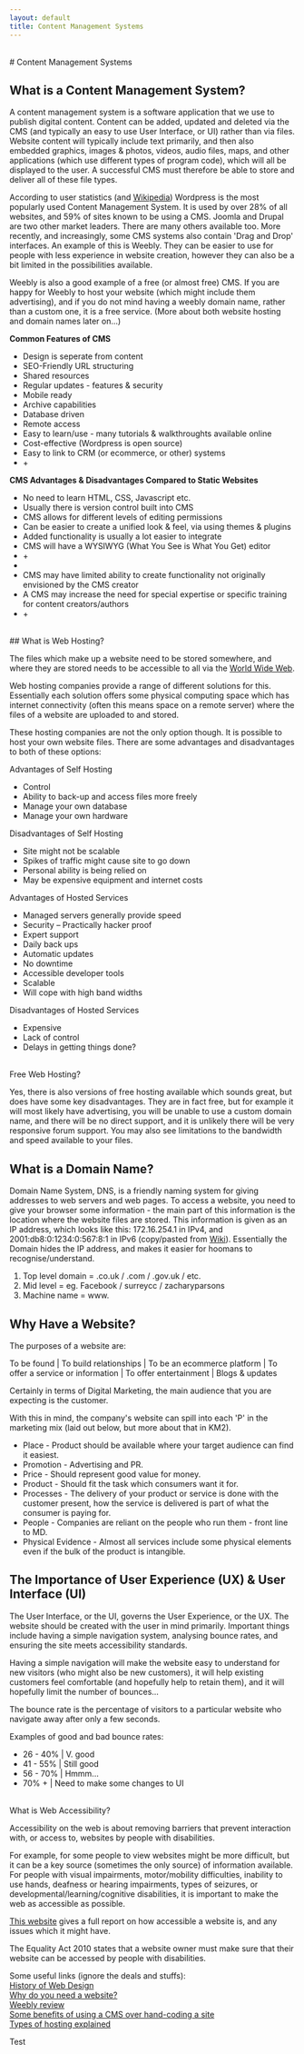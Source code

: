 ```yaml
---
layout: default
title: Content Management Systems
---
```

<br>
# Content Management Systems

## What is a Content Management System?
<p>A content management system is a software application that we use to publish digital content.
Content can be added, updated and deleted via the CMS (and typically an easy to use User Interface, or UI) rather than via files.
Website content will typically include text primarily, and then also embedded graphics, images & photos, videos, audio files, maps,
and other applications (which use different types of program code), which will all be displayed to the user. A successful CMS must
therefore be able to store and deliver all of these file types.</p>
<p>According to user statistics (and <a href="https://en.wikipedia.org/wiki/Content_management_system">Wikipedia</a>) Wordpress is the most popularly used Content Management System.
It is used by over 28% of all websites, and 59% of sites known to be using a CMS. Joomla and
Drupal are two other market leaders. There are many others available too. More recently, and increasingly, some CMS systems also contain
'Drag and Drop' interfaces. An example of this is Weebly. They can be easier to use for people with less experience in website creation,
however they can also be a bit limited in the possibilities available.</p>
<p>Weebly is also a good example of a free (or almost free) CMS. If you are happy for Weebly to host your website (which might include them advertising),
and if you do not mind having a weebly domain name, rather than a custom one, it is a free service. (More about both website hosting and domain names later on...)</p>
<div class="row">
<div class="6u 12u$(small)">
<strong>Common Features of CMS</strong>
<ul class="alt">
	<li>Design is seperate from content</li>
	<li>SEO-Friendly URL structuring</li>
	<li>Shared resources</li>
	<li>Regular updates - features & security</li>
	<li>Mobile ready</li>
  <li>Archive capabilities</li>
	<li>Database driven</li>
	<li>Remote access</li>
	<li>Easy to learn/use - many tutorials & walkthroughts available online</li>
	<li>Cost-effective (Wordpress is open source)</li>
	<li>Easy to link to CRM (or ecommerce, or other) systems</li>
	<li>+</li>
</ul>
</div>
<div class="6u 12u$(small)">
<strong>CMS Advantages & Disadvantages Compared to Static Websites</strong>
<ul class="alt">
	<li>No need to learn HTML, CSS, Javascript etc.</li>
	<li>Usually there is version control built into CMS</li>
	<li>CMS allows for different levels of editing permissions</li>
	<li>Can be easier to create a unified look & feel, via using themes & plugins</li>
	<li>Added functionality is usually a lot easier to integrate</li>
	<li>CMS will have a WYSIWYG (What You See is What You Get) editor</li>
	<li>+</li>
	<li></li>
	<li>CMS may have limited ability to create functionality not originally envisioned by the CMS creator</li>
	<li>A CMS may increase the need for special expertise or specific training for content creators/authors</li>
	<li>+</li>
</ul>
</div>
</div>
<br>
## What is Web Hosting?
<p>The files which make up a website need to be stored somewhere, and where they are stored needs to be accessible
to all via the <a href="https://en.wikipedia.org/wiki/World_Wide_Web">World Wide Web</a>.</p>
<p>Web hosting companies provide a range of different solutions for this. Essentially each solution offers some physical
computing space which has internet connectivity (often this means space on a remote server) where the files of a website are uploaded to and stored.</p>
<p>These hosting companies are not the only option though. It is possible to host your own website files. There are some advantages and
disadvantages to both of these options:</p>

<div class="row">
<div class="3u 12u$(small)">
Advantages of Self Hosting
<ul>
	<li>Control</li>
	<li>Ability to back-up and access files more freely</li>
	<li>Manage your own database</li>
	<li>Manage your own hardware</li>
</ul>
</div>
<div class="3u 12u$(small)">
Disadvantages of Self Hosting
<ul>
	<li>Site might not be scalable</li>
	<li>Spikes of traffic might cause site to go down</li>
	<li>Personal ability is being relied on</li>
	<li>May be expensive equipment and internet costs</li>
</ul>
</div>
<div class="3u 12u$(small)">
Advantages of Hosted Services
<ul>
	<li>Managed servers generally provide speed</li>
	<li>Security – Practically hacker proof</li>
	<li>Expert support</li>
	<li>Daily back ups</li>
  <li>Automatic updates</li>
	<li>No downtime</li>
	<li>Accessible developer tools</li>
	<li>Scalable</li>
	<li>Will cope with high band widths</li>
</ul>
</div>
<div class="3u 12u$(small)">
Disadvantages of Hosted Services
<ul>
	<li>Expensive</li>
	<li>Lack of control</li>
  <li>Delays in getting things done?</li>
</ul>
</div>
</div>
<br>
Free Web Hosting?
<p>Yes, there is also versions of free hosting available which sounds great,
but does have some key disadvantages. They are in fact free, but for example
it will most likely have advertising, you will be unable to use a custom domain name,
and there will be no direct support, and it is unlikely there will be very responsive
forum support. You may also see limitations to the bandwidth and speed available to your files.</p>

## What is a Domain Name?
<p>Domain Name System, DNS, is a friendly naming system for giving addresses to web servers and web pages.
To access a website, you need to give your browser some information - the main part of this information
is the location where the website files are stored. This information is given as an IP address, which looks like this:
172.16.254.1 in IPv4, and 2001:db8:0:1234:0:567:8:1 in IPv6 (copy/pasted from <a href="https://en.wikipedia.org/wiki/IP_address">Wiki</a>).
Essentially the Domain hides the IP address, and makes it easier for hoomans to recognise/understand.</p>
<ol>
	<li>Top level domain = .co.uk / .com / .gov.uk / etc.</li>
	<li>Mid level = eg. Facebook / surreycc / zacharyparsons</li>
	<li>Machine name = www.</li>
</ol>

## Why Have a Website?
<p>The purposes of a website are:</p>
<p>To be found | To build relationships | To be an ecommerce platform | To offer a service or information | To offer entertainment | Blogs & updates</p>
<p>Certainly in terms of Digital Marketing, the main audience that you are expecting is the customer.</p>
<p>With this in mind, the company's website can spill into each 'P' in the marketing mix (laid out below, but more about that in KM2).</p>

<div class="6u 12u$(small)">
<ul class="alt">
	<li>Place - Product should be available where your target audience can find it easiest.</li>
	<li>Promotion - Advertising and PR.</li>
	<li>Price - Should represent good value for money.</li>
	<li>Product - Should fit the task which consumers want it for.</li>
	<li>Processes - The delivery of your product or service is done with the customer present, how the service is delivered is part of what the consumer is paying for.</li>
	<li>People - Companies are reliant on the people who run them - front line to MD.</li>
  <li>Physical Evidence - Almost all services include some physical elements even if the bulk of the product is intangible.</li>
</ul>
</div>

## The Importance of User Experience (UX) & User Interface (UI)
<p>The User Interface, or the UI, governs the User Experience, or the UX.
The website should be created with the user in mind primarily.
Important things include having a simple navigation system,
analysing bounce rates, and ensuring the site meets accessibility
standards.</p>
<p>Having a simple navigation will make the website easy to understand for new visitors
(who might also be new customers), it will help existing customers feel comfortable (and hopefully help to retain them),
and it will hopefully limit the number of bounces...</p>
<p>The bounce rate is the percentage of visitors to a particular website who navigate away
after only a few seconds.</p>
<div class="6u 12u$(small)">
<p>Examples of good and bad bounce rates:</p>
<ul class="alt">
	<li>26 - 40% | V. good</li>
	<li>41 - 55% | Still good</li>
	<li>56 - 70% | Hmmm...</li>
	<li>70% + | Need to make some changes to UI</li>
</ul>
</div>
<br>
What is Web Accessibility?
<p>Accessibility on the web is about removing barriers that prevent interaction
with, or access to, websites by people with disabilities.</p>
<p>For example, for some people to view websites might be more difficult, but
it can be a key source (sometimes the only source) of information available.
For people with visual impairments, motor/mobility difficulties, inability to use hands,
deafness or hearing impairments, types of seizures, or developmental/learning/cognitive
disabilities, it is important to make the web as accessible as possible.</p>
<p><a href="http://wave.webaim.org">This website</a> gives a full report on how accessible a
website is, and any issues which it might have.</p>
<p>The Equality Act 2010 states that a website owner must make sure that their website
can be accessed by people with disabilities.</p>


Some useful links (ignore the deals and stuffs):
<br>
<a href="https://blog.hubspot.com/marketing/web-design-history">History of Web Design</a>
<br>
<a href="www.kazdesignworks.ca/8reasons.html">Why do you need a website?</a>
<br>
<a href="https://www.websitebuilderexpert.com/website-builders/weebly/weebly-review/">Weebly review</a>
<br>
<a href="https://www.armedia.com/blog/benefits-of-cms-2/">Some benefits of using a CMS over hand-coding a site</a>
<br>
<a href="https://startbloggingonline.com/types-of-web-hosting-2018/">Types of hosting explained</a>

Test

